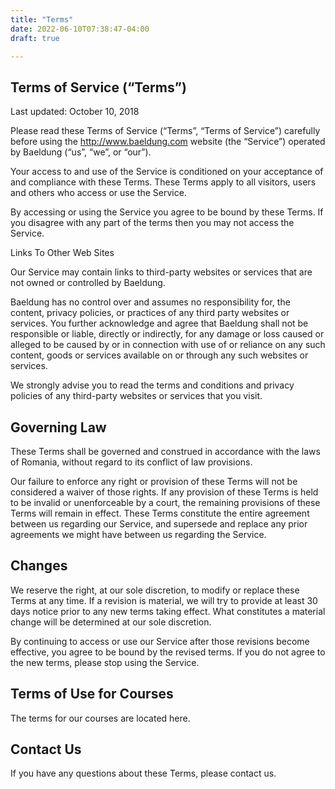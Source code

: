 ```yaml
---
title: "Terms"
date: 2022-06-10T07:38:47-04:00
draft: true

---
```


## Terms of Service (“Terms”)
Last updated: October 10, 2018

Please read these Terms of Service (“Terms”, “Terms of Service”) carefully before using the http://www.baeldung.com website (the “Service”) operated by Baeldung (“us”, “we”, or “our”).

Your access to and use of the Service is conditioned on your acceptance of and compliance with these Terms. These Terms apply to all visitors, users and others who access or use the Service.

By accessing or using the Service you agree to be bound by these Terms. If you disagree with any part of the terms then you may not access the Service.

Links To Other Web Sites

Our Service may contain links to third-party websites or services that are not owned or controlled by Baeldung.

Baeldung has no control over and assumes no responsibility for, the content, privacy policies, or practices of any third party websites or services. You further acknowledge and agree that Baeldung shall not be responsible or liable, directly or indirectly, for any damage or loss caused or alleged to be caused by or in connection with use of or reliance on any such content, goods or services available on or through any such websites or services.

We strongly advise you to read the terms and conditions and privacy policies of any third-party websites or services that you visit.

## Governing Law

These Terms shall be governed and construed in accordance with the laws of Romania, without regard to its conflict of law provisions.

Our failure to enforce any right or provision of these Terms will not be considered a waiver of those rights. If any provision of these Terms is held to be invalid or unenforceable by a court, the remaining provisions of these Terms will remain in effect. These Terms constitute the entire agreement between us regarding our Service, and supersede and replace any prior agreements we might have between us regarding the Service.

## Changes

We reserve the right, at our sole discretion, to modify or replace these Terms at any time. If a revision is material, we will try to provide at least 30 days notice prior to any new terms taking effect. What constitutes a material change will be determined at our sole discretion.

By continuing to access or use our Service after those revisions become effective, you agree to be bound by the revised terms. If you do not agree to the new terms, please stop using the Service.

## Terms of Use for Courses

The terms for our courses are located here.

## Contact Us

If you have any questions about these Terms, please contact us.